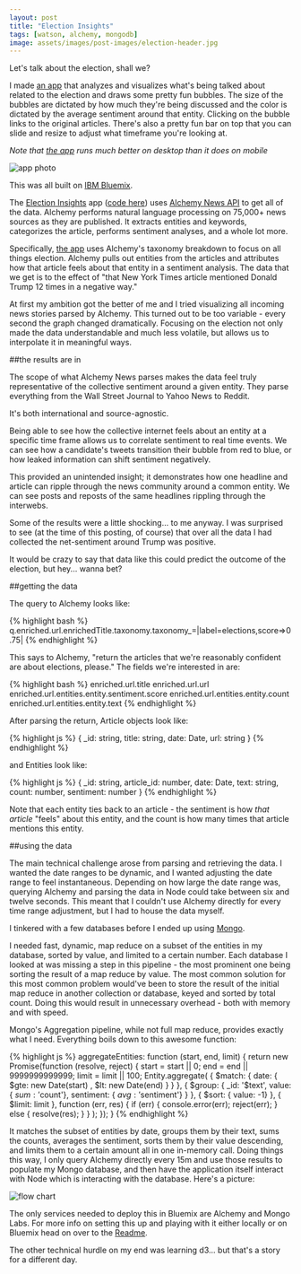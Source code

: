 ```yaml
---
layout: post
title: "Election Insights"
tags: [watson, alchemy, mongodb]
image: assets/images/post-images/election-header.jpg
---
```


Let's talk about the election, shall we?

I made [an app](http://electioninsights.mybluemix.net/) that analyzes and
visualizes what's being talked about related to the election and draws some
pretty fun bubbles. The size of the bubbles are dictated by how much they're
being discussed and the color is dictated by the average sentiment around that
entity. Clicking on the bubble links to the original articles. There's also a
pretty fun bar on top that you can slide and resize to adjust what timeframe
you're looking at.

*Note that [the app](http://electioninsights.mybluemix.net/) runs much better on
desktop than it does on mobile*

![app photo](http://i.imgur.com/SqKHnBC.png)

This was all built on [IBM Bluemix](https://bluemix.net).

The [Election Insights](http://electioninsights.mybluemix.net/) app ([code
here](https://github.com/kauffecup/news-insights)) uses [Alchemy News
API](http://www.alchemyapi.com/products/alchemydata-news) to get all of the
data. Alchemy performs natural language processing on 75,000+ news sources as
they are published. It extracts entities and keywords, categorizes the article,
performs sentiment analyses, and a whole lot more.

Specifically, [the app](http://electioninsights.mybluemix.net/) uses Alchemy's
taxonomy breakdown to focus on all things election. Alchemy pulls out entities
from the articles and attributes how that article feels about that entity in a
sentiment analysis. The data that we get is to the effect of "that New York
Times article mentioned Donald Trump 12 times in a negative way."

At first my ambition got the better of me and I tried visualizing all incoming
news stories parsed by Alchemy. This turned out to be too variable - every
second the graph changed dramatically. Focusing on the election not only made
the data understandable and much less volatile, but allows us to interpolate it
in meaningful ways.

##the results are in

The scope of what Alchemy News parses makes the data feel truly representative
of the collective sentiment around a given entity. They parse everything from
the Wall Street Journal to Yahoo News to Reddit.

It's both international and source-agnostic.

Being able to see how the collective internet feels about an entity at a
specific time frame allows us to correlate sentiment to real time events. We can
see how a candidate's tweets transition their bubble from red to blue, or how
leaked information can shift sentiment negatively.

This provided an unintended insight; it demonstrates how one headline and
article can ripple through the news community around a common entity. We can see
posts and reposts of the same headlines rippling through the interwebs.

Some of the results were a little shocking... to me anyway. I was surprised to
see (at the time of this posting, of course) that over all the data I had
collected the net-sentiment around Trump was positive.

It would be crazy to say that data like this could predict the outcome of the
election, but hey... wanna bet?

##getting the data

The query to Alchemy looks like:

{% highlight bash %}
q.enriched.url.enrichedTitle.taxonomy.taxonomy_=|label=elections,score=>0.75|
{% endhighlight %}

This says to Alchemy, "return the articles that we're reasonably confident are
about elections, please." The fields we're interested in are:

{% highlight bash %}
enriched.url.title
enriched.url.url
enriched.url.entities.entity.sentiment.score
enriched.url.entities.entity.count
enriched.url.entities.entity.text
{% endhighlight %}

After parsing the return, Article objects look like:

{% highlight js %}
{
  _id: string,
  title: string,
  date: Date,
  url: string
}
{% endhighlight %}

and Entities look like:

{% highlight js %}
{
  _id: string,
  article_id: number,
  date: Date,
  text: string,
  count: number,
  sentiment: number
}
{% endhighlight %}

Note that each entity ties back to an article - the sentiment is how *that
article* "feels" about this entity, and the count is how many times that article
mentions this entity.

##using the data

The main technical challenge arose from parsing and retrieving the data. I
wanted the date ranges to be dynamic, and I wanted adjusting the date range to
feel instantaneous. Depending on how large the date range was, querying Alchemy
and parsing the data in Node could take between six and twelve seconds. This
meant that I couldn't use Alchemy directly for every time range adjustment, but
I had to house the data myself.

I tinkered with a few databases before I ended up using
[Mongo](https://www.mongodb.org/).

I needed fast, dynamic, map reduce on a subset of the entities in my database,
sorted by value, and limited to a certain number. Each database I looked at was
missing a step in this pipeline - the most prominent one being sorting the
result of a map reduce by value. The most common solution for this most common
problem would've been to store the result of the initial map reduce in another
collection or database, keyed and sorted by total count. Doing this would result
in unnecessary overhead - both with memory and with speed.

Mongo's Aggregation pipeline, while not full map reduce, provides exactly what I
need. Everything boils down to this awesome function:

{% highlight js %}
aggregateEntities: function (start, end, limit) {
  return new Promise(function (resolve, reject) {
    start = start || 0;
    end = end || 9999999999999;
    limit = limit || 100;
    Entity.aggregate(
      { $match: { date: { $gte: new Date(start) , $lt: new Date(end) } } },
      { $group: { _id: '$text', value: { $sum: '$count'}, sentiment: { $avg: '$sentiment'} } },
      { $sort: { value: -1} },
      { $limit: limit },
      function (err, res) {
        if (err) {
          console.error(err);
          reject(err);
        } else {
          resolve(res);
        }
      }
    );
  });
}
{% endhighlight %}

It matches the subset of entities by date, groups them by their text, sums the
counts, averages the sentiment, sorts them by their value descending, and limits
them to a certain amount all in one in-memory call. Doing things this way, I
only query Alchemy directly every 15m and use those results to populate my Mongo
database, and then have the application itself interact with Node which is
interacting with the database. Here's a picture:

![flow chart](http://i.imgur.com/mzQKEHz.png)

The only services needed to deploy this in Bluemix are Alchemy and Mongo Labs.
For more info on setting this up and playing with it either locally or on
Bluemix head on over to the
[Readme](https://github.com/IBM-Bluemix/election-insights).

The other technical hurdle on my end was learning d3... but that's a story for a
different day.
